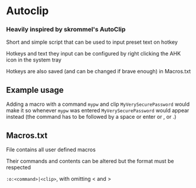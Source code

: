 # Autoclip

### Heavily inspired by skrommel's AutoClip

Short and simple script that can be used to input preset text on hotkey

Hotkeys and text they input can be configured by right clicking the AHK icon in the system tray

Hotkeys are also saved (and can be changed if brave enough) in Macros.txt

## Example usage

Adding a macro with a command `mypw` and clip `MyVerySecurePassword` would make it so whenever `mypw` was entered `MyVerySecurePassword` would appear instead (the command has to be followed by a space or enter or , or .)

## Macros.txt

File contains all user defined macros

Their commands and contents can be altered but the format must be respected

`:o:<command>|<clip>`, with omitting < and >